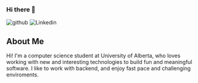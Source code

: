 ### Hi there 👋
![github](https://img.shields.io/badge/GitHub-000000?style=for-the-badge&logo=GitHub&logoColor=white)
![Linkedin](https://www.linkedin.com/in/priyanshu-rastogi-56369321a/)

## About Me 
Hi! I'm a computer science student at University of Alberta, who loves working with new and interesting technologies to build fun and meaningful software. I like to work with backend, and enjoy fast pace and challenging enviroments.
<!--
**Oriyans-sunset/Oriyans-sunset** is a ✨ _special_ ✨ repository because its `README.md` (this file) appears on your GitHub profile.

Here are some ideas to get you started:


- 🔭 I’m currently working on ...
- 🌱 I’m currently learning ...
- 👯 I’m looking to collaborate on ...
- 🤔 I’m looking for help with ...
- 💬 Ask me about ...
- 📫 How to reach me: ...
- 😄 Pronouns: ...
- ⚡ Fun fact: ...
-->
